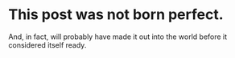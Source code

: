 # This post was not born perfect.

And, in fact, will probably have made it out into the world before it considered itself ready.
